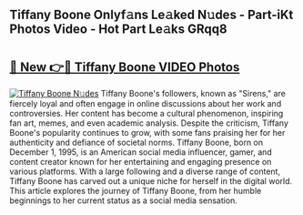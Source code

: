 ## Tiffany Boone Onlyf𝚊ns Le𝚊ked N𝚞des - Part-iKt Photos Video - Hot Part Le𝚊ks GRqq8

# <h2><a href="http://ab54497.deff.icu/?id=Tiffany+Boone">🔗 New 👉🔴 Tiffany Boone VIDEO Photos</a></h2>

[![Tiffany Boone N𝚞des](https://i.imgur.com/rIISA9y.gif)](http://ab54497.deff.icu/?id=Tiffany+Boone)
Tiffany Boone's followers, known as "Sirens," are fiercely loyal and often engage in online discussions about her work and controversies. Her content has become a cultural phenomenon, inspiring fan art, memes, and even academic analysis. Despite the criticism, Tiffany Boone's popularity continues to grow, with some fans praising her for her authenticity and defiance of societal norms. Tiffany Boone, born on December 1, 1995, is an American social media influencer, gamer, and content creator known for her entertaining and engaging presence on various platforms. With a large following and a diverse range of content, Tiffany Boone has carved out a unique niche for herself in the digital world. This article explores the journey of Tiffany Boone, from her humble beginnings to her current status as a social media sensation.

